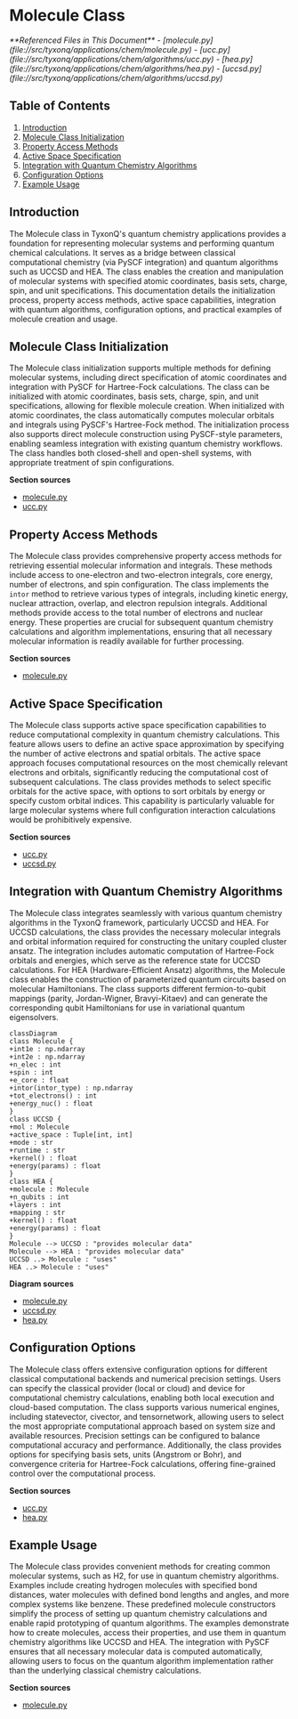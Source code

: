 # Molecule Class

<cite>
**Referenced Files in This Document**   
- [molecule.py](file://src/tyxonq/applications/chem/molecule.py)
- [ucc.py](file://src/tyxonq/applications/chem/algorithms/ucc.py)
- [hea.py](file://src/tyxonq/applications/chem/algorithms/hea.py)
- [uccsd.py](file://src/tyxonq/applications/chem/algorithms/uccsd.py)
</cite>

## Table of Contents
1. [Introduction](#introduction)
2. [Molecule Class Initialization](#molecule-class-initialization)
3. [Property Access Methods](#property-access-methods)
4. [Active Space Specification](#active-space-specification)
5. [Integration with Quantum Chemistry Algorithms](#integration-with-quantum-chemistry-algorithms)
6. [Configuration Options](#configuration-options)
7. [Example Usage](#example-usage)

## Introduction
The Molecule class in TyxonQ's quantum chemistry applications provides a foundation for representing molecular systems and performing quantum chemical calculations. It serves as a bridge between classical computational chemistry (via PySCF integration) and quantum algorithms such as UCCSD and HEA. The class enables the creation and manipulation of molecular systems with specified atomic coordinates, basis sets, charge, spin, and unit specifications. This documentation details the initialization process, property access methods, active space capabilities, integration with quantum algorithms, configuration options, and practical examples of molecule creation and usage.

## Molecule Class Initialization
The Molecule class initialization supports multiple methods for defining molecular systems, including direct specification of atomic coordinates and integration with PySCF for Hartree-Fock calculations. The class can be initialized with atomic coordinates, basis sets, charge, spin, and unit specifications, allowing for flexible molecule creation. When initialized with atomic coordinates, the class automatically computes molecular orbitals and integrals using PySCF's Hartree-Fock method. The initialization process also supports direct molecule construction using PySCF-style parameters, enabling seamless integration with existing quantum chemistry workflows. The class handles both closed-shell and open-shell systems, with appropriate treatment of spin configurations.

**Section sources**
- [molecule.py](file://src/tyxonq/applications/chem/molecule.py#L2-L47)
- [ucc.py](file://src/tyxonq/applications/chem/algorithms/ucc.py#L59-L95)

## Property Access Methods
The Molecule class provides comprehensive property access methods for retrieving essential molecular information and integrals. These methods include access to one-electron and two-electron integrals, core energy, number of electrons, and spin configuration. The class implements the `intor` method to retrieve various types of integrals, including kinetic energy, nuclear attraction, overlap, and electron repulsion integrals. Additional methods provide access to the total number of electrons and nuclear energy. These properties are crucial for subsequent quantum chemistry calculations and algorithm implementations, ensuring that all necessary molecular information is readily available for further processing.

**Section sources**
- [molecule.py](file://src/tyxonq/applications/chem/molecule.py#L49-L97)

## Active Space Specification
The Molecule class supports active space specification capabilities to reduce computational complexity in quantum chemistry calculations. This feature allows users to define an active space approximation by specifying the number of active electrons and spatial orbitals. The active space approach focuses computational resources on the most chemically relevant electrons and orbitals, significantly reducing the computational cost of subsequent calculations. The class provides methods to select specific orbitals for the active space, with options to sort orbitals by energy or specify custom orbital indices. This capability is particularly valuable for large molecular systems where full configuration interaction calculations would be prohibitively expensive.

**Section sources**
- [ucc.py](file://src/tyxonq/applications/chem/algorithms/ucc.py#L59-L95)
- [uccsd.py](file://src/tyxonq/applications/chem/algorithms/uccsd.py#L17-L229)

## Integration with Quantum Chemistry Algorithms
The Molecule class integrates seamlessly with various quantum chemistry algorithms in the TyxonQ framework, particularly UCCSD and HEA. For UCCSD calculations, the class provides the necessary molecular integrals and orbital information required for constructing the unitary coupled cluster ansatz. The integration includes automatic computation of Hartree-Fock orbitals and energies, which serve as the reference state for UCCSD calculations. For HEA (Hardware-Efficient Ansatz) algorithms, the Molecule class enables the construction of parameterized quantum circuits based on molecular Hamiltonians. The class supports different fermion-to-qubit mappings (parity, Jordan-Wigner, Bravyi-Kitaev) and can generate the corresponding qubit Hamiltonians for use in variational quantum eigensolvers.

```mermaid
classDiagram
class Molecule {
+int1e : np.ndarray
+int2e : np.ndarray
+n_elec : int
+spin : int
+e_core : float
+intor(intor_type) : np.ndarray
+tot_electrons() : int
+energy_nuc() : float
}
class UCCSD {
+mol : Molecule
+active_space : Tuple[int, int]
+mode : str
+runtime : str
+kernel() : float
+energy(params) : float
}
class HEA {
+molecule : Molecule
+n_qubits : int
+layers : int
+mapping : str
+kernel() : float
+energy(params) : float
}
Molecule --> UCCSD : "provides molecular data"
Molecule --> HEA : "provides molecular data"
UCCSD ..> Molecule : "uses"
HEA ..> Molecule : "uses"
```

**Diagram sources**
- [molecule.py](file://src/tyxonq/applications/chem/molecule.py#L2-L97)
- [uccsd.py](file://src/tyxonq/applications/chem/algorithms/uccsd.py#L17-L229)
- [hea.py](file://src/tyxonq/applications/chem/algorithms/hea.py#L27-L648)

## Configuration Options
The Molecule class offers extensive configuration options for different classical computational backends and numerical precision settings. Users can specify the classical provider (local or cloud) and device for computational chemistry calculations, enabling both local execution and cloud-based computation. The class supports various numerical engines, including statevector, civector, and tensornetwork, allowing users to select the most appropriate computational approach based on system size and available resources. Precision settings can be configured to balance computational accuracy and performance. Additionally, the class provides options for specifying basis sets, units (Angstrom or Bohr), and convergence criteria for Hartree-Fock calculations, offering fine-grained control over the computational process.

**Section sources**
- [ucc.py](file://src/tyxonq/applications/chem/algorithms/ucc.py#L59-L95)
- [hea.py](file://src/tyxonq/applications/chem/algorithms/hea.py#L27-L648)

## Example Usage
The Molecule class provides convenient methods for creating common molecular systems, such as H2, for use in quantum chemistry algorithms. Examples include creating hydrogen molecules with specified bond distances, water molecules with defined bond lengths and angles, and more complex systems like benzene. These predefined molecule constructors simplify the process of setting up quantum chemistry calculations and enable rapid prototyping of quantum algorithms. The examples demonstrate how to create molecules, access their properties, and use them in quantum chemistry algorithms like UCCSD and HEA. The integration with PySCF ensures that all necessary molecular data is computed automatically, allowing users to focus on the quantum algorithm implementation rather than the underlying classical chemistry calculations.

**Section sources**
- [molecule.py](file://src/tyxonq/applications/chem/molecule.py#L97-L310)